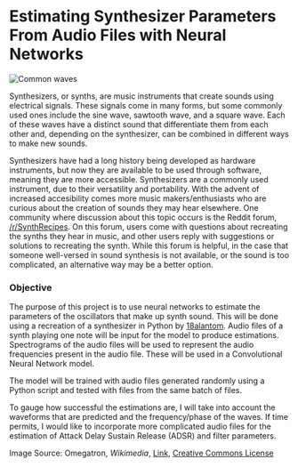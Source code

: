 # Estimating Synthesizer Parameters From Audio Files with Neural Networks

![Common waves](https://en.wikipedia.org/wiki/File:Waveforms.svg)

Synthesizers, or synths, are music instruments that create sounds using electrical signals. These signals come in many forms, but some commonly used ones include the sine wave, sawtooth wave, and a square wave. Each of these waves have a distinct sound that differentiate them from each other and, depending on the synthesizer, can be combined in different ways to make new sounds.

Synthesizers have had a long history being developed as hardware instruments, but now they are available to be used through software, meaning they are more accessible. Synthesizers are a commonly used instrument, due to their versatility and portability. With the advent of increased accesibility comes more music makers/enthusiasts who are curious about the creation of sounds they may hear elsewhere. One community where discussion about this topic occurs is the Reddit forum, [/r/SynthRecipes](www.reddit.com/r/synthrecipes). On this forum, users come with questions about recreating the synths they hear in music, and other users reply with suggestions or solutions to recreating the synth. While this forum is helpful, in the case that someone well-versed in sound synthesis is not available, or the sound is too complicated, an alternative way may be a better option.

### Objective

The purpose of this project is to use neural networks to estimate the parameters of the oscillators that make up synth sound. This will be done using a recreation of a synthesizer in Python by [18alantom](https://github.com/18alantom/synth). Audio files of a synth playing one note will be input for the model to produce estimations. Spectrograms of the audio files will be used to represent the audio frequencies present in the audio file. These will be used in a Convolutional Neural Network model.

The model will be trained with audio files generated randomly using a Python script and tested with files from the same batch of files.

To gauge how successful the estimations are, I will take into account the waveforms that are predicted and the frequency/phase of the waves. If time permits, I would like to incorporate more complicated audio files for the estimation of Attack Delay Sustain Release (ADSR) and filter parameters.


Image Source: Omegatron, *Wikimedia*, [Link](https://commons.wikimedia.org/wiki/File:Waveforms.svg), [Creative Commons License](https://creativecommons.org/licenses/by-sa/3.0/)
